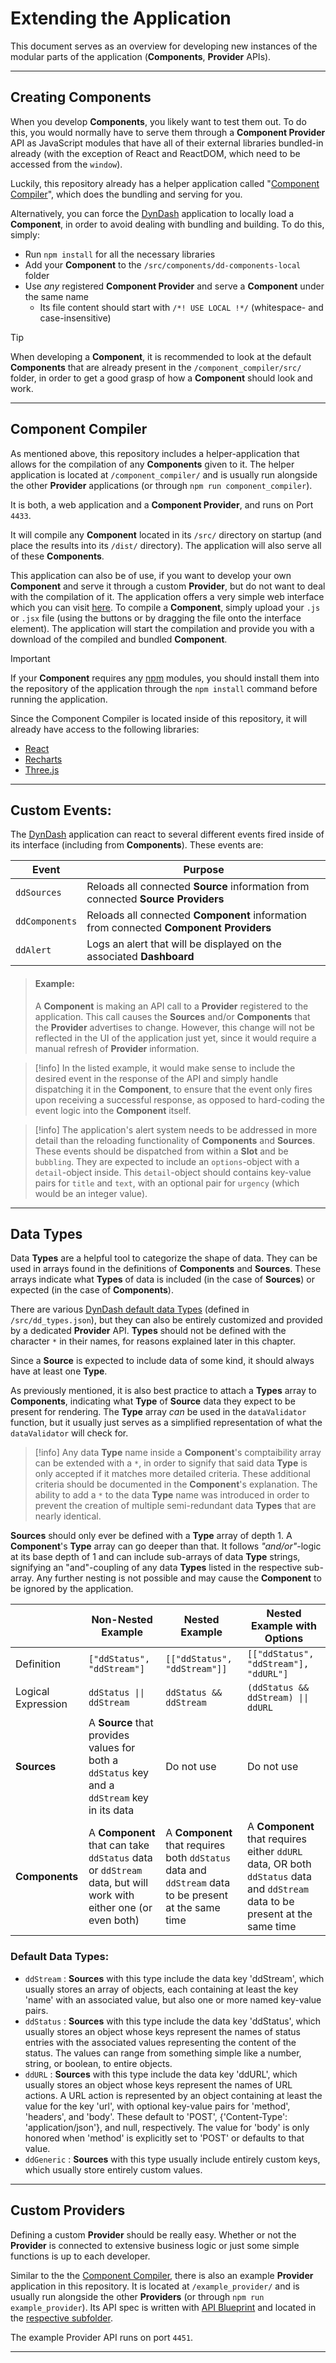 # Extending the Application

This document serves as an overview for developing new instances of the modular parts of the application (**Components**, **Provider** APIs).

---

## Creating Components

When you develop **Components**, you likely want to test them out. To do this, you would normally have to serve them through a **Component Provider** API as JavaScript modules that have all of their external libraries bundled-in already (with the exception of React and ReactDOM, which need to be accessed from the `window`).

Luckily, this repository already has a helper application called "[Component Compiler](./README_DEV.md#component-compiler)", which does the bundling and serving for you.

Alternatively, you can force the [DynDash](/README.md) application to locally load a **Component**, in order to avoid dealing with bundling and building. To do this, simply:
- Run `npm install` for all the necessary libraries
- Add your **Component** to the `/src/components/dd-components-local` folder
- Use _any_ registered **Component Provider** and serve a **Component** under the same name
    - Its file content should start with `/*! USE LOCAL !*/` (whitespace- and case-insensitive)

> [!TIP]
> When developing a **Component**, it is recommended to look at the default **Components** that are already present in the `/component_compiler/src/` folder, in order to get a good grasp of how a **Component** should look and work.

---

## Component Compiler

As mentioned above, this repository includes a helper-application that allows for the compilation of any **Components** given to it. The helper application is located at `/component_compiler/` and is usually run alongside the other **Provider** applications (or through `npm run component_compiler`).

It is both, a web application and a **Component Provider**, and runs on Port `4433`.

It will compile any **Component** located in its `/src/` directory on startup (and place the results into its `/dist/` directory). The application will also serve all of these **Components**.

This application can also be of use, if you want to develop your own **Component** and serve it through a custom **Provider**, but do not want to deal with the compilation of it. The application offers a very simple web interface which you can visit [here](http://localhost:4433). To compile a **Component**, simply upload your `.js` or `.jsx` file (using the buttons or by dragging the file onto the interface element). The application will start the compilation and provide you with a download of the compiled and bundled **Component**.

> [!IMPORTANT]
> If your **Component** requires any [npm](https://www.npmjs.com) modules, you should install them into the repository of the application through the `npm install` command before running the application.
> 
> Since the Component Compiler is located inside of this repository, it will already have access to the following libraries:
> - [React](https://react.dev)
> - [Recharts](https://recharts.org/en-US/)
> - [Three.js](https://threejs.org)

---

## Custom Events:

The [DynDash](/README.md) application can react to several different events fired inside of its interface (including from **Components**). These events are:

| Event | Purpose |
|-|-|
| `ddSources` | Reloads all connected **Source** information from connected **Source Providers** |
| `ddComponents` | Reloads all connected **Component** information from connected **Component Providers** |
| `ddAlert` | Logs an alert that will be displayed on the associated **Dashboard** |

> #### Example:
> A **Component** is making an API call to a **Provider** registered to the application. This call causes the **Sources** and/or **Components** that the **Provider** advertises to change. However, this change will not be reflected in the UI of the application just yet, since it would require a manual refresh of **Provider** information.

> [!info]
> In the listed example, it would make sense to include the desired event in the response of the API and simply handle dispatching it in the **Component**, to ensure that the event only fires upon receiving a successful response, as opposed to hard-coding the event logic into the **Component** itself.

> [!info]
> The application's alert system needs to be addressed in more detail than the reloading functionality of **Components** and **Sources**. These events should be dispatched from within a **Slot** and be `bubbling`. They are expected to include an `options`-object with a `detail`-object inside. This `detail`-object should contains key-value pairs for `title` and `text`, with an optional pair for `urgency` (which would be an integer value).

---

## Data Types

Data **Types** are a helpful tool to categorize the shape of data. They can be used in arrays found in the definitions of **Components** and **Sources**. These arrays indicate what **Types** of data is included (in the case of **Sources**) or expected (in the case of **Components**).

There are various [DynDash default data Types](./README_DEV.md#default-data-types) (defined in `/src/dd_types.json`), but they can also be entirely customized and provided by a dedicated **Provider** API. **Types** should not be defined with the character `*` in their names, for reasons explained later in this chapter.

Since a **Source** is expected to include data of some kind, it should always have at least one **Type**.

As previously mentioned, it is also best practice to attach a **Types** array to **Components**, indicating what **Type** of **Source** data they expect to be present for rendering. The **Type** array _can_ be used in the `dataValidator` function, but it usually just serves as a simplified representation of what the `dataValidator` will check for.

> [!info]
> Any data **Type** name inside a **Component**'s comptaibility array can be extended with a `*`, in order to signify that said data **Type** is only accepted if it matches more detailed criteria. These additional criteria should be documented in the **Component**'s explanation. The ability to add a `*` to the data **Type** name was introduced in order to prevent the creation of multiple semi-redundant data **Types** that are nearly identical.

**Sources** should only ever be defined with a **Type** array of depth 1. A **Component**'s **Type** array can go deeper than that. It follows _"and/or"_-logic at its base depth of 1 and can include sub-arrays of data **Type** strings, signifying an "and"-coupling of any data **Types** listed in the respective sub-array. Any further nesting is not possible and may cause the **Component** to be ignored by the application.

|                    | Non-Nested Example                                                                                         | Nested Example                                                                                    | Nested Example with Options                                                                                               |
| ------------------ | ---------------------------------------------------------------------------------------------------------- | ------------------------------------------------------------------------------------------------- | ------------------------------------------------------------------------------------------------------------------------- |
| Definition          | `["ddStatus", "ddStream"]`                                                                                 | `[["ddStatus", "ddStream"]]`                                                                      | `[["ddStatus", "ddStream"], "ddURL"]`                                                                                     |
| Logical Expression | `ddStatus \|\| ddStream`                                                                                   | `ddStatus && ddStream`                                                                            | `(ddStatus && ddStream) \|\| ddURL`                                                                                       |
| **Sources**            | A **Source** that provides values for both a `ddStatus` key and a `ddStream` key in its data                   | Do not use                                                                                        | Do not use                                                                                                                |
| **Components**         | A **Component** that can take `ddStatus` data or `ddStream` data, but will work with either one (or even both) | A **Component** that requires both `ddStatus` data and `ddStream` data to be present at the same time | A **Component** that requires either `ddURL` data, OR both `ddStatus` data and `ddStream` data to be present at the same time |

### Default Data Types:
- `ddStream` : **Sources** with this type include the data key 'ddStream', which usually stores an array of objects, each containing at least the key 'name' with an associated value, but also one or more named key-value pairs.
- `ddStatus` : **Sources** with this type include the data key 'ddStatus', which usually stores an object whose keys represent the names of status entries with the associated values representing the content of the status. The values can range from something simple like a number, string, or boolean, to entire objects.
- `ddURL` : **Sources** with this type include the data key 'ddURL', which usually stores an object whose keys represent the names of URL actions. A URL action is represented by an object containing at least the value for the key 'url', with optional key-value pairs for 'method', 'headers', and 'body'. These default to 'POST', {'Content-Type': 'application/json'}, and null, respectively. The value for 'body' is only honored when 'method' is explicitly set to 'POST' or defaults to that value.
- `ddGeneric` : **Sources** with this type usually include entirely custom keys, which usually store entirely custom values.

---

## Custom Providers

Defining a custom **Provider** should be really easy. Whether or not the **Provider** is connected to extensive business logic or just some simple functions is up to each developer.

Similar to the the [Component Compiler](./README_DEV.md#component-compiler), there is also an example **Provider** application in this repository. It is located at `/example_provider/` and is usually run alongside the other **Providers** (or through `npm run example_provider`). Its API spec is written with [API Blueprint](https://apiblueprint.org) and located in the [respective subfolder](./example_provider/API_SPECIFICATION.md).

The example Provider API runs on port `4451`.

---